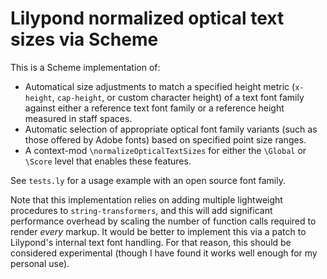 # Lilypond normalized optical text sizes via Scheme

This is a Scheme implementation of:
* Automatical size adjustments to match a specified height metric (`x-height`, `cap-height`, or custom character height) of a text font family against either a reference text font family or a reference height measured in staff spaces.
* Automatic selection of appropriate optical font family variants (such as those offered by Adobe fonts) based on specified point size ranges.
* A context-mod `\normalizeOpticalTextSizes` for either the `\Global` or `\Score` level that enables these features.

See `tests.ly` for a usage example with an open source font family.

Note that this implementation relies on adding multiple lightweight procedures to `string-transformers`, and this will add significant performance overhead by scaling the number of function calls required to render *every* markup. It would be better to implement this via a patch to Lilypond's internal text font handling. For that reason, this should be considered experimental (though I have found it works well enough for my personal use).
